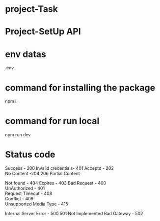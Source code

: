 # project-Task
# Project-SetUp API

# env datas

.env

# command for installing the package

npm i

# command for run local

npm run dev


# Status code

Success - 200
Invalid credentials- 401
Acceptd - 202	
No Content -204	
206	Partial Content
	
Not found - 404
Expires - 403
Bad Request - 400	
UnAuthorized - 401	
Request Timeout - 408	
Conflict - 409	 
Unsupported Media Type - 415	
	
Internal Server Error - 500	
501	Not Implemented
Bad Gateway - 502	 